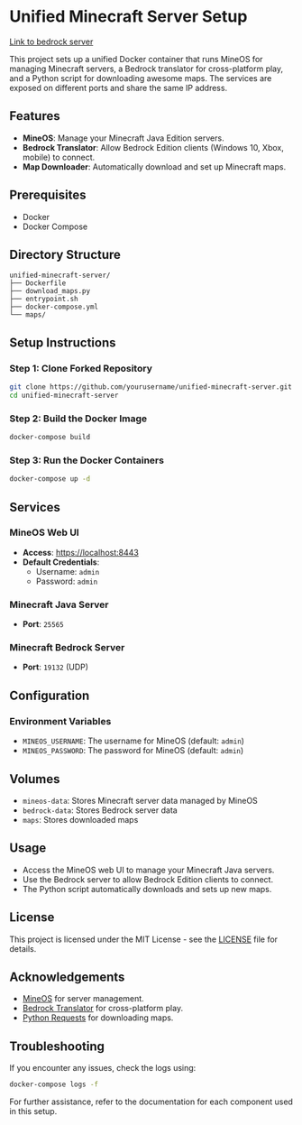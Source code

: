 # Unified Minecraft Server Setup

[Link to bedrock server](https://www.minecraft.net/en-us/download/server/bedrock)

This project sets up a unified Docker container that runs MineOS for managing Minecraft servers, a Bedrock translator for cross-platform play, and a Python script for downloading awesome maps. The services are exposed on different ports and share the same IP address.

## Features
- **MineOS**: Manage your Minecraft Java Edition servers.
- **Bedrock Translator**: Allow Bedrock Edition clients (Windows 10, Xbox, mobile) to connect.
- **Map Downloader**: Automatically download and set up Minecraft maps.

## Prerequisites
- Docker
- Docker Compose

## Directory Structure
```
unified-minecraft-server/
├── Dockerfile
├── download_maps.py
├── entrypoint.sh
├── docker-compose.yml
└── maps/
```

## Setup Instructions

### Step 1: Clone Forked Repository
```sh
git clone https://github.com/yourusername/unified-minecraft-server.git
cd unified-minecraft-server
```

### Step 2: Build the Docker Image
```sh
docker-compose build
```

### Step 3: Run the Docker Containers
```sh
docker-compose up -d
```

## Services

### MineOS Web UI
- **Access**: [https://localhost:8443](https://localhost:8443)
- **Default Credentials**:
  - Username: `admin`
  - Password: `admin`

### Minecraft Java Server
- **Port**: `25565`

### Minecraft Bedrock Server
- **Port**: `19132` (UDP)

## Configuration

### Environment Variables
- `MINEOS_USERNAME`: The username for MineOS (default: `admin`)
- `MINEOS_PASSWORD`: The password for MineOS (default: `admin`)

## Volumes
- `mineos-data`: Stores Minecraft server data managed by MineOS
- `bedrock-data`: Stores Bedrock server data
- `maps`: Stores downloaded maps

## Usage
- Access the MineOS web UI to manage your Minecraft Java servers.
- Use the Bedrock server to allow Bedrock Edition clients to connect.
- The Python script automatically downloads and sets up new maps.

## License
This project is licensed under the MIT License - see the [LICENSE](LICENSE) file for details.

## Acknowledgements
- [MineOS](https://github.com/hexparrot/mineos-node) for server management.
- [Bedrock Translator](https://github.com/itzg/docker-minecraft-bedrock-server) for cross-platform play.
- [Python Requests](https://requests.readthedocs.io/en/master/) for downloading maps.

## Troubleshooting
If you encounter any issues, check the logs using:
```sh
docker-compose logs -f
```
For further assistance, refer to the documentation for each component used in this setup.